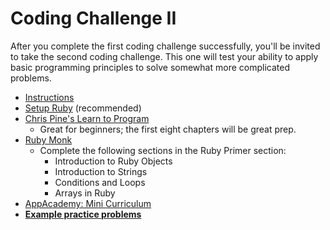 # Coding Challenge II

After you complete the first coding challenge successfully, you'll be
invited to take the second coding challenge. This one will test your
ability to apply basic programming principles to solve somewhat more
complicated problems.

* [Instructions][instructions]
* [Setup Ruby][setup] (recommended)
* [Chris Pine's Learn to Program][chris-pine]
    * Great for beginners; the first eight chapters will be great prep.
* [Ruby Monk][ruby-monk]
    * Complete the following sections in the Ruby Primer section:
        * Introduction to Ruby Objects
        * Introduction to Strings
        * Conditions and Loops
        * Arrays in Ruby
* [AppAcademy: Mini Curriculum][mini-curriculum]
* **[Example practice problems][practice-problems]**

[instructions]: ./instructions.md
[setup]: ../coding-test-1/setup.md
[chris-pine]: http://notfine.com/books/learn-to-program_p2_0.pdf
[ruby-monk]: http://rubymonk.com
[mini-curriculum]: ../mini-curriculum/README.md
[practice-problems]: ./practice-problems
